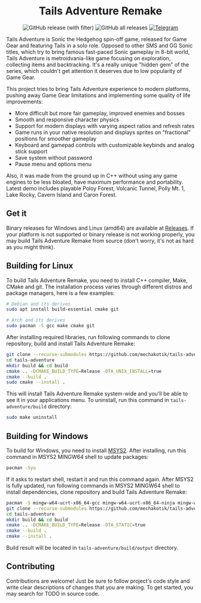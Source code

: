 <h1 align="center">
  Tails Adventure Remake
</h1>

<div align="center">

![GitHub release (with filter)](https://img.shields.io/github/v/release/mechakotik/tails-adventure?style=flat&label=latest&color=&logo=Git&logoColor=white)
![GitHub all releases](https://img.shields.io/github/downloads/mechakotik/tails-adventure/total?color=red)
[![Telegram](https://img.shields.io/badge/Telegram-blue.svg?style=flat&logo=Telegram&logoColor=white)](https://t.me/tailsadventure)

</div>

Tails Adventure is Sonic the Hedgehog spin-off game, released for Game Gear and featuring Tails in a solo role. Opposed to other SMS and GG Sonic titles, which try to bring famous fast-paced Sonic gameplay in 8-bit world, Tails Adventure is metroidvania-like game focusing on exploration, collecting items and backtracking. It's a really unique "hidden gem" of the series, which couldn't get attention it deserves due to low popularity of Game Gear.

This project tries to bring Tails Adventure experience to modern platforms, pushing away Game Gear limitations and implementing some quality of life improvements:
- More difficult but more fair gameplay, improved enemies and bosses
- Smooth and responsive character physics
- Support for modern displays with varying aspect ratios and refresh rates
- Game runs in your native resolution and displays sprites on "fractional" positions for smoother gameplay
- Keyboard and gamepad controls with customizable keybinds and analog stick support
- Save system without password
- Pause menu and options menu

Also, it was made from the ground up in C++ without using any game engines to be less bloated, have maximum performance and portability. Latest demo includes playable Poloy Forest, Volcanic Tunnel, Polly Mt. 1, Lake Rocky, Cavern Island and Caron Forest.

## Get it

Binary releases for Windows and Linux (amd64) are available at [Releases](https://github.com/mechakotik/tails-adventure/releases). If your platform is not supported or binary release is not working properly, you may build Tails Adventure Remake from source (don't worry, it's not as hard as you might think).

## Building for Linux

To build Tails Adventure Remake, you need to install C++ compiler, Make, CMake and git. The installation process varies through different distros and package managers, here is a few examples:

```sh
# Debian and its derives
sudo apt install build-essential cmake git

# Arch and its derives
sudo pacman -S gcc make cmake git
```

After installing required libraries, run following commands to clone repository, build and install Tails Adventure Remake:

```sh
git clone --recurse-submodules https://github.com/mechakotik/tails-adventure
cd tails-adventure
mkdir build && cd build
cmake .. -DCMAKE_BUILD_TYPE=Release -DTA_UNIX_INSTALL=true
cmake --build .
sudo cmake --install .
```

This will install Tails Adventure Remake system-wide and you'll be able to see it in your applications menu. To uninstall, run this command in `tails-adventure/build` directory:

```sh
sudo make uninstall
```

## Building for Windows

To build for Windows, you need to install [MSYS2](https://www.msys2.org). After installing, run this command in MSYS2 MINGW64 shell to update packages:

```sh
pacman -Syu
```

If it asks to restart shell, restart it and run this command again. After MSYS2 is fully updated, run following commands in MSYS2 MINGW64 shell to install dependencies, clone repository and build Tails Adventure Remake:

```sh
pacman -S mingw-w64-ucrt-x86_64-gcc mingw-w64-ucrt-x86_64-ninja mingw-w64-ucrt-x86_64-cmake git
git clone --recurse-submodules https://github.com/mechakotik/tails-adventure
cd tails-adventure
mkdir build && cd build
cmake .. -DCMAKE_BUILD_TYPE=Release -DTA_STATIC=true
cmake --build .
cmake --install .
```

Build result will be located in `tails-adventure/build/output` directory.

## Contributing

Contributions are welcome! Just be sure to follow project's code style and write clear descriptions of changes that you are making. To get started, you may search for TODO in source code.
